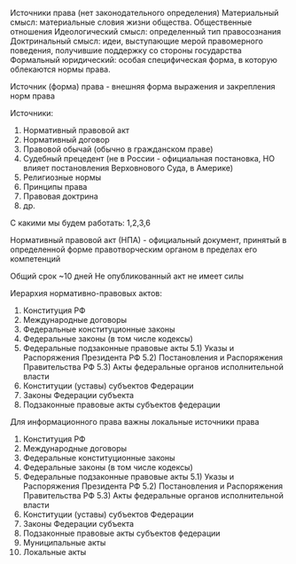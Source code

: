 Источники права
(нет законодательного определения)
Материальный смысл: материальные словия жизни общества. Общественные отношения
Идеологический смысл: определенный тип правосознания 
Доктринальный смысл: идеи, выступающие мерой правомерного поведения, получившие поддержку со стороны государства
Формальный юридический: особая специфическая форма, в которую облекаются нормы права. 

Источник (форма) права - внешняя форма выражения и закрепления норм права

Источники:
1) Нормативный правовой акт
2) Нормативный договор
3) Правовой обычай (обычно в гражданском праве)
4) Судебный прецедент (не в России - официальная постановка, НО влияет постановления Верховнового Суда, в Америке)
5) Религиозные нормы
6) Принципы права
7) Правовая доктрина
8) др.

С какими мы будем работать: 1,2,3,6

Нормативный правовой акт (НПА) - официальный документ, принятый в определенной форме правотворческим органом в пределах его компетенций 

Общий срок ~10 дней
Не опубликованный акт не имеет силы

Иерархия нормативно-правовых актов:
1) Конституция РФ
2) Международные договоры
3) Федеральные конституционные законы 
4) Федеральные законы (в том числе кодексы)
5) Федеральные подзаконные правовые акты
	5.1) Указы и Распоряжения Президента РФ
	5.2) Постановления и Распоряжения Правительства РФ
	5.3) Акты федеральные органов исполнительной власти
6) Конституции (уставы) субъектов Федерации
7) Законы Федерации субъекта 
8) Подзаконные правовые акты субъектов федерации

Для информационного права важны локальные источники права
1) Конституция РФ
2) Международные договоры
3) Федеральные конституционные законы 
4) Федеральные законы (в том числе кодексы)
5) Федеральные подзаконные правовые акты
	5.1) Указы и Распоряжения Президента РФ
	5.2) Постановления и Распоряжения Правительства РФ
	5.3) Акты федеральные органов исполнительной власти
6) Конституции (уставы) субъектов Федерации
7) Законы Федерации субъекта 
8) Подзаконные правовые акты субъектов федерации
9) Муниципальные акты
10) Локальные акты
